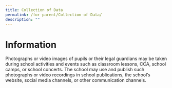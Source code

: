 ```yaml
---
title: Collection of Data
permalink: /for-parent/Collection-of-Data/
description: ""
---
```

Information
==================

Photographs or video images of pupils or their legal guardians may be taken during school activities and events such as classroom lessons, CCA, school camps, or school concerts. The school may use and publish such photographs or video recordings in school publications, the school’s website, social media channels, or other communication channels.